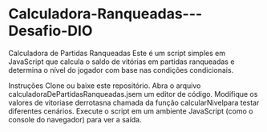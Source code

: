 # Calculadora-Ranqueadas---Desafio-DIO

Calculadora de Partidas Ranqueadas
Este é um script simples em JavaScript que calcula o saldo de vitórias em partidas ranqueadas e determina o nível do jogador com base nas condições condicionais.

Instruções
Clone ou baixe este repositório.
Abra o arquivo calculadoraDePartidasRanqueadas.jsem um editor de código.
Modifique os valores de vitoriase derrotasna chamada da função calcularNivelpara testar diferentes cenários.
Execute o script em um ambiente JavaScript (como o console do navegador) para ver a saída.
